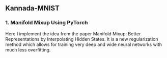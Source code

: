  ## Kannada-MNIST
 
 ### 1. Manifold Mixup Using PyTorch
 Here I implement the idea from the paper Manifold Mixup: Better Representations by Interpolating Hidden States.
 It is a new regularization method which allows for training very deep and wide neural networks with much less overfitting.
